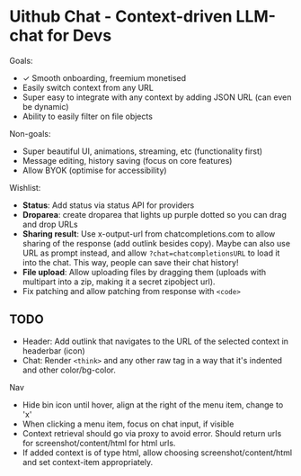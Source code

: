 # Uithub Chat - Context-driven LLM-chat for Devs

Goals:

- ✓ Smooth onboarding, freemium monetised
- Easily switch context from any URL
- Super easy to integrate with any context by adding JSON URL (can even be dynamic)
- Ability to easily filter on file objects

Non-goals:

- Super beautiful UI, animations, streaming, etc (functionality first)
- Message editing, history saving (focus on core features)
- Allow BYOK (optimise for accessibility)

Wishlist:

- **Status**: Add status via status API for providers
- **Droparea**: create droparea that lights up purple dotted so you can drag and drop URLs
- **Sharing result**: Use x-output-url from chatcompletions.com to allow sharing of the response (add outlink besides copy). Maybe can also use URL as prompt instead, and allow `?chat=chatcompletionsURL` to load it into the chat. This way, people can save their chat history!
- **File upload**: Allow uploading files by dragging them (uploads with multipart into a zip, making it a secret zipobject url).
- Fix patching and allow patching from response with `<code>`

## TODO

- Header: Add outlink that navigates to the URL of the selected context in headerbar (icon)
- Chat: Render `<think>` and any other raw tag in a way that it's indented and other color/bg-color.

Nav

- Hide bin icon until hover, align at the right of the menu item, change to 'x'
- When clicking a menu item, focus on chat input, if visible
- Context retrieval should go via proxy to avoid error. Should return urls for screenshot/content/html for html urls.
- If added context is of type html, allow choosing screenshot/content/html and set context-item appropriately.
